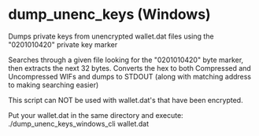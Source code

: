 # dump_unenc_keys (Windows)
Dumps private keys from unencrypted wallet.dat files using the "0201010420" private key marker

Searches through a given file looking for the "0201010420" byte marker, then extracts the next 32 bytes. Converts the hex to both Compressed and Uncompressed WIFs and dumps to STDOUT (along with matching address to making searching easier)

This script can NOT be used with wallet.dat's that have been encrypted.

Put your wallet.dat in the same directory and execute:
./dump_unenc_keys_windows_cli wallet.dat
